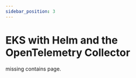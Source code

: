 ```yaml
---
sidebar_position: 3
---
```


# EKS with Helm and the OpenTelemetry Collector

missing contains page.